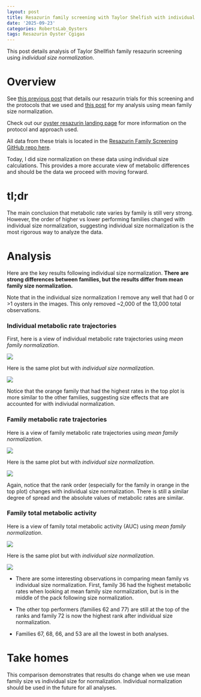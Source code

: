 ```yaml
---
layout: post
title: Resazurin family screening with Taylor Shelfish with individual size normalization
date: '2025-09-23'
categories: RobertsLab_Oysters 
tags: Resazurin Oyster Cgigas
---
```


This post details analysis of Taylor Shellfish family resazurin screening using *individual size normalization*.   

# Overview 

See [this previous post](https://ahuffmyer.github.io/ASH_Putnam_Lab_Notebook/Resazurin-Family-Screening-Taylor-Shellfish/) that details our resazurin trials for this screening and the protocols that we used and [this post](https://ahuffmyer.github.io/ASH_Putnam_Lab_Notebook/Resazurin-Family-Screening-Taylor-Shellfish-with-mean-size-normalization/) for my analysis using mean family size normalization.    

Check out our [oyster resazurin landing page](https://robertslab.github.io/resazurin-assay-development/) for more information on the protocol and approach used. 

All data from these trials is located in the [Resazurin Family Screening GitHub repo here](https://github.com/RobertsLab/resazurin-family-screenings).  

Today, I did size normalization on these data using individual size calculations. This provides a more accurate view of metabolic differences and should be the data we proceed with moving forward.  

# tl;dr 

The main conclusion that metabolic rate varies by family is still very strong. However, the order of higher vs lower performing families changed with individual size normalization, suggesting individual size normalization is the most rigorous way to analyze the data.  

# Analysis 

Here are the key results following individual size normalization. **There are strong differences between families, but the results differ from mean family size normalization.**   

Note that in the individual size normalization I remove any well that had 0 or >1 oysters in the images. This only removed ~2,000 of the 13,000 total observations.  

### Individual metabolic rate trajectories 

First, here is a view of individual metabolic rate trajectories using *mean family normalization*.  

![](https://github.com/AHuffmyer/ASH_Putnam_Lab_Notebook/blob/master/images/NotebookImages/oysters/resazurin/20250923/individual_trajectories.png?raw=true)  

Here is the same plot but with *individual size normalization*.  

![](https://github.com/AHuffmyer/ASH_Putnam_Lab_Notebook/blob/master/images/NotebookImages/oysters/resazurin/20250923/individual_trajectories_individual-normalized.png?raw=true) 

Notice that the orange family that had the highest rates in the top plot is more similar to the other families, suggesting size effects that are accounted for with indiviudal normalization.  

### Family metabolic rate trajectories 

Here is a view of family metabolic rate trajectories using *mean family normalization*.  

![](https://github.com/AHuffmyer/ASH_Putnam_Lab_Notebook/blob/master/images/NotebookImages/oysters/resazurin/20250923/family_model_predictions.png?raw=true)  

Here is the same plot but with *individual size normalization*.  

![](https://github.com/AHuffmyer/ASH_Putnam_Lab_Notebook/blob/master/images/NotebookImages/oysters/resazurin/20250923/family_model_predictions_individual-normalized.png?raw=true) 

Again, notice that the rank order (especially for the family in orange in the top plot) changes with individual size normalization. There is still a similar degree of spread and the absolute values of metabolic rates are similar.  

### Family total metabolic activity 

Here is a view of family total metabolic activity (AUC) using *mean family normalization*.  

![](https://github.com/AHuffmyer/ASH_Putnam_Lab_Notebook/blob/master/images/NotebookImages/oysters/resazurin/20250923/auc_family.png?raw=true)  

Here is the same plot but with *individual size normalization*.  

![](https://github.com/AHuffmyer/ASH_Putnam_Lab_Notebook/blob/master/images/NotebookImages/oysters/resazurin/20250923/auc_family_individual-normalized.png?raw=true) 

- There are some interesting observations in comparing mean family vs individual size normalization. First, family 36 had the highest metabolic rates when looking at mean family size normalization, but is in the middle of the pack following size normalization.  

- The other top performers (families 62 and 77) are still at the top of the ranks and family 72 is now the highest rank after individual size normalization.  

- Families 67, 68, 66, and 53 are all the lowest in both analyses.  

# Take homes 

This comparison demonstrates that results do change when we use mean family size vs individual size for normalization. Individual normalization should be used in the future for all analyses.  

